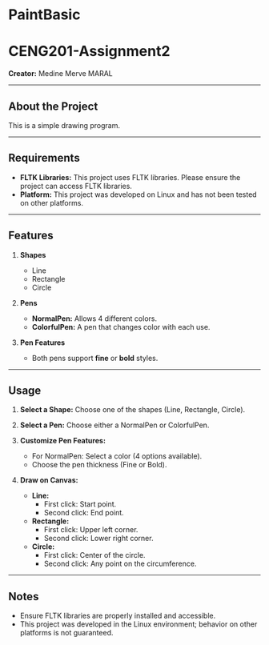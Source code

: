 # PaintBasic

# CENG201-Assignment2  
**Creator:** Medine Merve MARAL  

---

## About the Project  
This is a simple drawing program.  

---

## Requirements  
- **FLTK Libraries:** This project uses FLTK libraries. Please ensure the project can access FLTK libraries.  
- **Platform:** This project was developed on Linux and has not been tested on other platforms.

---

## Features  
1. **Shapes**  
   - Line  
   - Rectangle  
   - Circle  

2. **Pens**  
   - **NormalPen:** Allows 4 different colors.  
   - **ColorfulPen:** A pen that changes color with each use.

3. **Pen Features**  
   - Both pens support **fine** or **bold** styles.  

---

## Usage  
1. **Select a Shape:** Choose one of the shapes (Line, Rectangle, Circle).  
2. **Select a Pen:** Choose either a NormalPen or ColorfulPen.  
3. **Customize Pen Features:**  
   - For NormalPen: Select a color (4 options available).  
   - Choose the pen thickness (Fine or Bold).  

4. **Draw on Canvas:**  
   - **Line:**  
     - First click: Start point.  
     - Second click: End point.  
   - **Rectangle:**  
     - First click: Upper left corner.  
     - Second click: Lower right corner.  
   - **Circle:**  
     - First click: Center of the circle.  
     - Second click: Any point on the circumference.  

---

## Notes  
- Ensure FLTK libraries are properly installed and accessible.  
- This project was developed in the Linux environment; behavior on other platforms is not guaranteed.  
